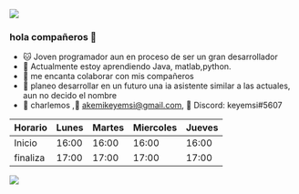 ![](https://images.cooltext.com/5582465.png)
### hola compañeros 👋

- :cat:  Joven programador aun en proceso de ser un gran desarrollador
- 🌱 Actualmente estoy aprendiendo  Java, matlab,python.
- 👯 me encanta colaborar con mis compañeros 
- 🤔 planeo desarrollar en un futuro una ia asistente similar a las actuales, aun no decido el nombre 
- 💬 charlemos ,:dragon_face: akemikeyemsi@gmail.com, :jack_o_lantern: Discord: keyemsi#5607

| Horario  | Lunes  | Martes | Miercoles | Jueves |
|----------|--------|--------|-----------|--------|
| Inicio   | 16:00  | 16:00  | 16:00     | 16:00  |
| finaliza | 17:00  | 17:00  | 17:00     | 17:00  |

![](http://images5.fanpop.com/image/photos/31600000/-The-Iron-Giant-the-iron-giant-31658201-245-160.gif)
